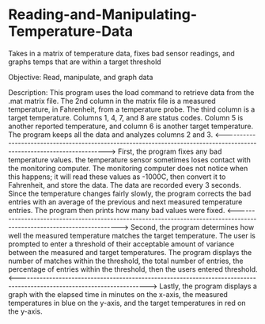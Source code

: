 # Reading-and-Manipulating-Temperature-Data
Takes in a matrix of temperature data, fixes bad sensor readings, and graphs temps that are within a target threshold

Objective: Read, manipulate, and graph data

Description: This program uses the load command to retrieve data from the .mat matrix file. The 2nd column in the matrix file is a measured temperature, in Fahrenheit, from a temperature probe. The third column is a target temperature. Columns 1, 4, 7, and 8 are status codes. Column 5 is another reported temperature, and column 6 is another target temperature. The program keeps all the data and analyzes columns 2 and 3.
<----------------------------------------------------------------------------------------------------------------------->
First, the program fixes any bad temperature values. the temperature sensor sometimes loses contact with the monitoring computer. The monitoring computer does not notice when this happens; it will read these values as -1000C, then convert it to Fahrenheit, and store the data. The data are recorded every 3 seconds. Since the temperature changes fairly slowly, the program corrects the bad entries with an average of the previous and next measured temperature entries. The program then prints how many bad values were fixed.
<----------------------------------------------------------------------------------------------------------------------->
Second, the program determines how well the measured temperature matches the target temperature. The user is prompted to enter a threshold of their acceptable amount of variance between the measured and target temperatures. The program displays the number of matches within the threshold, the total number of entries, the percentage of entries within the threshold, then the users entered threshold.
<----------------------------------------------------------------------------------------------------------------------->
Lastly, the program displays a graph with the elapsed time in minutes on the x-axis, the measured temperatures in blue on the y-axis,
and the target temperatures in red on the y-axis.
